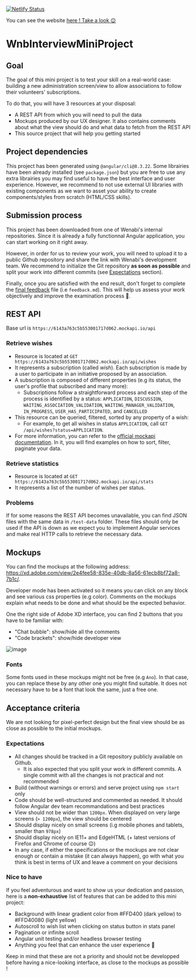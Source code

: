 [![Netlify Status](https://api.netlify.com/api/v1/badges/15b207a7-163c-4928-ba74-20c61b5a565a/deploy-status)](https://app.netlify.com/sites/sage-creponne-a6401e/deploys)

You can see the website [here ! Take a look 😉](https://sage-creponne-a6401e.netlify.app/)

# WnbInterviewMiniProject

## Goal

The goal of this mini project is to test your skill on a real-world case: building a new administration screen/view to allow
associations to follow their volunteers' subscriptions.

To do that, you will have 3 resources at your disposal:

- A REST API from which you will need to pull the data
- Mockups produced by our UX designer. It also contains comments about what the view should do and what data to fetch from the REST API
- This source project that will help you getting started

## Project dependencies

This project has been generated using `@angular/cli@8.3.22`. Some librairies have been already installed (see `package.json`) but you are free to use any extra librairies you may find useful to have the best interface and user experience. However, we recommend to not use external UI libraries with existing components as we want to asset your ability to create components/styles from scratch (HTML/CSS skills).

## Submission process

This project has been downloaded from one of Wenabi's internal repositories. Since it is already a fully functionnal Angular application, you can start working on it right away.

However, in order for us to review your work, you will need to upload it to a public Github repository and share the link with Wenabi's development team. We recommend to initialize the Git repository **as soon as possible** and split your work into different commits (see [Expectations](#expectations) section).

Finally, once you are satisfied with the end result, don't forget to complete the [final feedback](feedback.md) file (i.e `feedback.md`). This will help us assess your work objectively and improve the examination process 🙏.

## REST API

Base url is `https://6143a763c5b553001717d062.mockapi.io/api`

### Retrieve wishes

- Resource is located at `GET https://6143a763c5b553001717d062.mockapi.io/api/wishes`
- It represents a subscription (called _wish_). Each subscription is made by a user to participate in an initiative proposed by an association.
- A subscription is composed of different properties (e.g its status, the user's profile that subscribed and many more):
  - Subscriptions follow a straightforward process and each step of the process is identified by a status: `APPLICATION`, `DISCUSSION`, `WAITING_ASSOCIATION_VALIDATION`, `WAITING_MANAGER_VALIDATION`, `IN_PROGRESS`, `USER_HAS_PARTICIPATED`, and `CANCELLED`
- This resource can be queried, filtered, sorted by any property of a wish:
  - For example, to get all wishes in status `APPLICATION`, call `GET /api/wishes?status=APPLICATION`.
- For more information, you can refer to the [official mockapi documentation](https://mockapi.io/docs). In it, you will find examples on how to sort, filter, paginate your data.

### Retrieve statistics

- Resource is located at `GET https://6143a763c5b553001717d062.mockapi.io/api/stats`
- It represents a list of the number of wishes per status.

### Problems

If for some reasons the REST API becomes unavailable, you can find JSON files with the same data in `/test-data` folder. These files should only be used if the API is down as we expect you to implement Angular services and make real HTTP calls to retrieve the necessary data.

## Mockups

You can find the mockups at the following address: https://xd.adobe.com/view/2e4fee58-835e-40db-8a56-61ecb8bf72a8-7b1c/.

Developer mode has been activated so it means you can click on any block and see various css properties (e.g color). Comments on the mockups explain what needs to be done and what should be the expected behavior.

One the right side of Adobe XD interface, you can find 2 buttons that you have to be familiar with:

- "Chat bubble": show/hide all the comments
- "Code brackets": show/hide developer view

![image](https://user-images.githubusercontent.com/7816661/133766989-6a5e0426-387f-4f32-a1e7-23a4d28eecf3.png)

### Fonts

Some fonts used in these mockups might not be free (e.g `Ano`). In that case, you can replace these by any other one you might find suitable. It does not necessary have to be a font that look the same, just a free one.

## Acceptance criteria

We are not looking for pixel-perfect design but the final view should be as close as possible to the initial mockups.

### Expectations

- All changes should be tracked in a Git repository publicly available on Github.
  - It is also expected that you split your work in different commits. A single commit with all the changes is not practical and not recommended
- Build (without warnings or errors) and serve project using `npm start` only
- Code should be well-structured and commented as needed. It should follow Angular dev team recommandations and best practices
- View should not be wider than `1200px`. When displayed on very large screens (`> 1200px`), the view should be centered
- Should display nicely on small screens (i.g mobile phones and tablets, smaller than `978px`)
- Should display nicely on IE11+ and EdgeHTML (+ latest versions of Firefox and Chrome of course 😉)
- In any case, if either the specifications or the mockups are not clear enough or contain a mistake (it can always happen),
  go with what you think is best in terms of UX and leave a comment on your decisions

### Nice to have

If you feel adventurous and want to show us your dedication and passion, here is a **non-exhaustive** list of features that can
be added to this mini project:

- Background with linear gradient color from #FFD400 (dark yellow) to #FFD40080 (light yellow)
- Autoscroll to wish list when clicking on status button in stats panel
- Pagination or infinite scroll
- Angular unit testing and/or headless browser testing
- Anything you feel that can enhance the user experience 🚀

Keep in mind that these are not a priority and should not be developped before having a nice-looking interface, as close to the mockups as possible !
